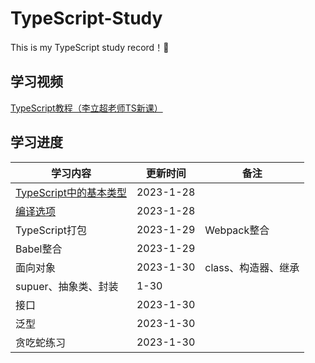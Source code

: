 # TypeScript-Study
This is my TypeScript study record！🥳
## 学习视频
[TypeScript教程（李立超老师TS新课）](https://www.bilibili.com/video/BV1Xy4y1v7S2/)

## 学习进度

学习内容  | 更新时间  | 备注
 ---- | ----- | ------ 
[TypeScript中的基本类型](https://github.com/xwAccount/TypeScript-Study/tree/1-BasicType) |	2023-1-28	
[编译选项](https://github.com/xwAccount/TypeScript-Study/tree/2-compileOption)	| 2023-1-28	
TypeScript打包	| 2023-1-29	| Webpack整合
Babel整合 | 2023-1-29
面向对象 |	2023-1-30	 | class、构造器、继承
supuer、抽象类、封装 |1-30
接口	|2023-1-30	| 
泛型	| 2023-1-30	| 
贪吃蛇练习	| 2023-1-30 | 
